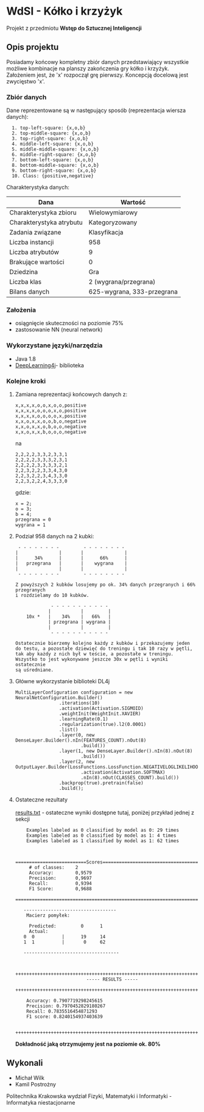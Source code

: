 # WdSI - Kółko i krzyżyk

Projekt z przedmiotu **Wstęp do Sztucznej Inteligencji**

## Opis projektu

Posiadamy końcowy kompletny zbiór danych przedstawiający 
wszystkie możliwe kombinacje na planszy zakończenia gry kółko i krzyżyk. Założeniem
jest, że 'x' rozpoczął grę pierwszy. Koncepcją docelową jest zwycięstwo 'x'.


### Zbiór danych

Dane reprezentowane są w następujący sposób (reprezentacja wiersza danych):
```
  1. top-left-square: {x,o,b}
  2. top-middle-square: {x,o,b} 
  3. top-right-square: {x,o,b} 
  4. middle-left-square: {x,o,b} 
  5. middle-middle-square: {x,o,b} 
  6. middle-right-square: {x,o,b} 
  7. bottom-left-square: {x,o,b} 
  8. bottom-middle-square: {x,o,b} 
  9. bottom-right-square: {x,o,b} 
  10. Class: {positive,negative}
```
Charakterystyka danych:

| Dana  | Wartość |
| ------------- | ------------- |
| Charakterystyka zbioru  | Wielowymiarowy |
| Charakterystyka atrybutu  | Kategoryzowany  |
| Zadania związane  | Klasyfikacja  |
| Liczba instancji  | 958  |
| Liczba atrybutów  | 9  |
| Brakujące wartości  | 0  |
| Dziedzina  | Gra  |
| Liczba klas  | 2 (wygrana/przegrana)  |
| Bilans danych  | 625-wygrana, 333-przegrana  |

### Założenia
* osiągnięcie skuteczności na poziomie 75%
* zastosowanie NN (neural network)


### Wykorzystane języki/narzędzia

* Java 1.8
* [DeepLearning4j](https://deeplearning4j.org/)-  biblioteka


### Kolejne kroki

1. Zamiana reprezentacji końcowych danych z:
    ```
    x,x,x,x,o,o,x,o,o,positive
    x,x,x,x,o,o,o,x,o,positive
    x,x,x,x,o,o,o,o,x,positive
    x,x,o,x,x,o,o,b,o,negative
    x,x,o,x,x,o,b,o,o,negative
    x,x,o,x,x,b,o,o,o,negative
    ```
    na
    ```
    2,2,2,2,3,3,2,3,3,1
    2,2,2,2,3,3,3,2,3,1
    2,2,2,2,3,3,3,3,2,1
    2,2,3,2,2,3,3,4,3,0
    2,2,3,2,2,3,4,3,3,0
    2,2,3,2,2,4,3,3,3,0
    ```
    gdzie:
    ```
    x = 2;
    o = 3;
    b = 4;
    przegrana = 0
    wygrana = 1
    ```
  
2. Podział 958 danych na 2 kubki: 

    ```
     - - - - - - - -         - - - - - - - -   
    |               |       |               |               
    |      34%      |       |      66%      |
    |   przegrana   |       |    wygrana    |
    |               |       |               |
     - - - - - - - -         - - - - - - - - 
     
    Z powyższych 2 kubków losujemy po ok. 34% danych przegranych i 66% przegranych
    i rozdzielamy do 10 kubków. 
    
                 - - - - - - - - - - -  
                |           |         |             
        10x *   |    34%    |   66%   |    
                | przegrana | wygrana |   
                |           |         |            
                 - - - - - - - - - - -  
                     
    Ostatecznie bierzemy kolejno każdy z kubków i przekazujemy jeden 
    do testu, a pozostałe dziewięć do treningu i tak 10 razy w pętli,
    tak aby każdy z nich był w teście, a pozostałe w treningu. 
    Wszystko to jest wykonywane jeszcze 30x w pętli i wyniki ostatecznie
    są uśredniane. 
    ```

3. Główne wykorzystanie biblioteki DL4j
    ```
    MultiLayerConfiguration configuration = new NeuralNetConfiguration.Builder()
                    .iterations(10)
                    .activation(Activation.SIGMOID)
                    .weightInit(WeightInit.XAVIER)
                    .learningRate(0.1)
                    .regularization(true).l2(0.0001)
                    .list()
                    .layer(0, new DenseLayer.Builder().nIn(FEATURES_COUNT).nOut(8)
                            .build())
                    .layer(1, new DenseLayer.Builder().nIn(8).nOut(8)
                            .build())
                    .layer(2, new OutputLayer.Builder(LossFunctions.LossFunction.NEGATIVELOGLIKELIHOOD)
                            .activation(Activation.SOFTMAX)
                            .nIn(8).nOut(CLASSES_COUNT).build())
                    .backprop(true).pretrain(false)
                    .build();
    ```

4. Ostateczne rezultaty <br /><br />
    [results.txt](https://github.com/wilq96/tictactoemachinelearning/blob/master/src/main/resources/results.txt) - ostateczne wyniki dostępne tutaj, poniżej przykład jednej z sekcji
    ``` 
        Examples labeled as 0 classified by model as 0: 29 times
        Examples labeled as 0 classified by model as 1: 4 times
        Examples labeled as 1 classified by model as 1: 62 times
        
        
        ==========================Scores========================================
         # of classes:    2
         Accuracy:        0,9579
         Precision:       0,9697
         Recall:          0,9394
         F1 Score:        0,9688
        ========================================================================
        
       ----------------------------------
        Macierz pomyłek:
        
         Predicted:         0      1
         Actual:
       0  0          |      19     14
       1  1          |       0     62
       
       -----------------------------------
        
        
        ++++++++++++++++++++++++++++++++++++++++++++++++++++++++++++++++++++++++
                              ----- RESULTS -----                               
        ++++++++++++++++++++++++++++++++++++++++++++++++++++++++++++++++++++++++
        
        Accuracy: 0.7907719298245615
        Precision: 0.7970452829180267
        Recall: 0.7835516454871293
        F1 score: 0.8240154937403639
        
        ++++++++++++++++++++++++++++++++++++++++++++++++++++++++++++++++++++++++
    ```
    **Dokładność jaką otrzymujemy jest na poziomie ok. 80%**

## Wykonali

* Michał Wilk
* Kamil Postrożny

Politechnika Krakowska wydział Fizyki, Matematyki i Informatyki - Informatyka niestacjonarne
